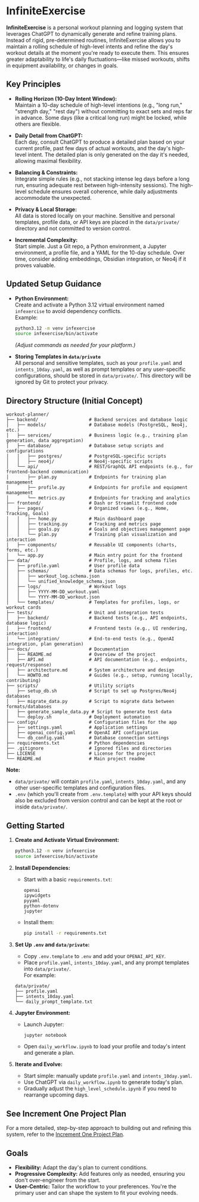 # InfiniteExercise

**InfiniteExercise** is a personal workout planning and logging system that leverages ChatGPT to dynamically generate and refine training plans. Instead of rigid, pre-determined routines, InfiniteExercise allows you to maintain a rolling schedule of high-level intents and refine the day's workout details at the moment you're ready to execute them. This ensures greater adaptability to life's daily fluctuations—like missed workouts, shifts in equipment availability, or changes in goals.

## Key Principles

- **Rolling Horizon (10-Day Intent Window):**  
  Maintain a 10-day schedule of high-level intentions (e.g., "long run," "strength day," "rest day") without committing to exact sets and reps far in advance. Some days (like a critical long run) might be locked, while others are flexible.

- **Daily Detail from ChatGPT:**  
  Each day, consult ChatGPT to produce a detailed plan based on your current profile, past few days of actual workouts, and the day's high-level intent. The detailed plan is only generated on the day it's needed, allowing maximal flexibility.

- **Balancing & Constraints:**  
  Integrate simple rules (e.g., not stacking intense leg days before a long run, ensuring adequate rest between high-intensity sessions). The high-level schedule ensures overall coherence, while daily adjustments accommodate the unexpected.

- **Privacy & Local Storage:**  
  All data is stored locally on your machine. Sensitive and personal templates, profile data, or API keys are placed in the `data/private/` directory and not committed to version control.

- **Incremental Complexity:**  
  Start simple. Just a Git repo, a Python environment, a Jupyter environment, a profile file, and a YAML for the 10-day schedule. Over time, consider adding embeddings, Obsidian integration, or Neo4j if it proves valuable.

## Updated Setup Guidance

- **Python Environment:**  
  Create and activate a Python 3.12 virtual environment named `infexercise` to avoid dependency conflicts.  
  Example:
  ```bash
  python3.12 -m venv infexercise
  source infexercise/bin/activate
  ```
  *(Adjust commands as needed for your platform.)*

- **Storing Templates in `data/private`**  
  All personal and sensitive templates, such as your `profile.yaml` and `intents_10day.yaml`, as well as prompt templates or any user-specific configurations, should be stored in `data/private/`. This directory will be ignored by Git to protect your privacy.

## Directory Structure (Initial Concept)

```
workout-planner/
├── backend/                   # Backend services and database logic
│   ├── models/                # Database models (PostgreSQL, Neo4j, etc.)
│   ├── services/              # Business logic (e.g., training plan generation, data aggregation)
│   ├── database/              # Database setup scripts and configurations
│   │   ├── postgres/          # PostgreSQL-specific scripts
│   │   ├── neo4j/             # Neo4j-specific scripts
│   └── api/                   # REST/GraphQL API endpoints (e.g., for frontend-backend communication)
│       ├── plan.py            # Endpoints for training plan management
│       ├── profile.py         # Endpoints for profile and equipment management
│       └── metrics.py         # Endpoints for tracking and analytics
├── frontend/                  # Dash or Streamlit frontend code
│   ├── pages/                 # Organized views (e.g., Home, Tracking, Goals)
│   │   ├── home.py            # Main dashboard page
│   │   ├── tracking.py        # Tracking and metrics page
│   │   ├── goals.py           # Goals and objectives management page
│   │   └── plan.py            # Training plan visualization and interaction
│   ├── components/            # Reusable UI components (charts, forms, etc.)
│   └── app.py                 # Main entry point for the frontend
├── data/                      # Profile, logs, and schema files
│   ├── profile.yaml           # User profile data
│   ├── schemas/               # Data schemas for logs, profiles, etc.
│   │   ├── workout_log.schema.json
│   │   └── unified_knowledge_schema.json
│   ├── logs/                  # Workout logs
│   │   ├── YYYY-MM-DD_workout.yaml
│   │   └── YYYY-MM-DD_workout.json
│   └── templates/             # Templates for profiles, logs, or workout cards
├── tests/                     # Unit and integration tests
│   ├── backend/               # Backend tests (e.g., API endpoints, database logic)
│   ├── frontend/              # Frontend tests (e.g., UI rendering, interaction)
│   └── integration/           # End-to-end tests (e.g., OpenAI integration, plan generation)
├── docs/                      # Documentation
│   ├── README.md              # Overview of the project
│   ├── API.md                 # API documentation (e.g., endpoints, request/response)
│   ├── architecture.md        # System architecture and design
│   └── HOWTO.md               # Guides (e.g., setup, running locally, contributing)
├── scripts/                   # Utility scripts
│   ├── setup_db.sh            # Script to set up Postgres/Neo4j databases
│   ├── migrate_data.py        # Script to migrate data between formats/databases
│   ├── generate_sample_data.py # Script to generate test data
│   └── deploy.sh              # Deployment automation
├── configs/                   # Configuration files for the app
│   ├── settings.yaml          # Application settings
│   ├── openai_config.yaml     # OpenAI API configuration
│   └── db_config.yaml         # Database connection settings
├── requirements.txt           # Python dependencies
├── .gitignore                 # Ignored files and directories
├── LICENSE                    # License for the project
└── README.md                  # Main project readme

```

**Note:**  
- `data/private/` will contain `profile.yaml`, `intents_10day.yaml`, and any other user-specific templates and configuration files.
- `.env` (which you'll create from `.env.template`) with your API keys should also be excluded from version control and can be kept at the root or inside `data/private/`.

## Getting Started

1. **Create and Activate Virtual Environment:**
   ```bash
   python3.12 -m venv infexercise
   source infexercise/bin/activate
   ```
   
2. **Install Dependencies:**
   - Start with a basic `requirements.txt`:
     ```
     openai
     ipywidgets
     pyyaml
     python-dotenv
     jupyter
     ```
   - Install them:
     ```bash
     pip install -r requirements.txt
     ```

3. **Set Up `.env` and `data/private`:**
   - Copy `.env.template` to `.env` and add your `OPENAI_API_KEY`.
   - Place `profile.yaml`, `intents_10day.yaml`, and any prompt templates into `data/private/`.  
   For example:
   ```
   data/private/
   ├── profile.yaml
   ├── intents_10day.yaml
   └── daily_prompt_template.txt
   ```

4. **Jupyter Environment:**
   - Launch Jupyter:
     ```bash
     jupyter notebook
     ```
   - Open `daily_workflow.ipynb` to load your profile and today's intent and generate a plan.
   
5. **Iterate and Evolve:**
   - Start simple: manually update `profile.yaml` and `intents_10day.yaml`.
   - Use ChatGPT via `daily_workflow.ipynb` to generate today's plan.
   - Gradually adjust the `high_level_schedule.ipynb` if you need to rearrange upcoming days.

## See Increment One Project Plan

For a more detailed, step-by-step approach to building out and refining this system, refer to the [Increment One Project Plan](./docs/increment_one_proj_plan.md).

## Goals

- **Flexibility:** Adapt the day's plan to current conditions.
- **Progressive Complexity:** Add features only as needed, ensuring you don't over-engineer from the start.
- **User-Centric:** Tailor the workflow to your preferences. You're the primary user and can shape the system to fit your evolving needs.
